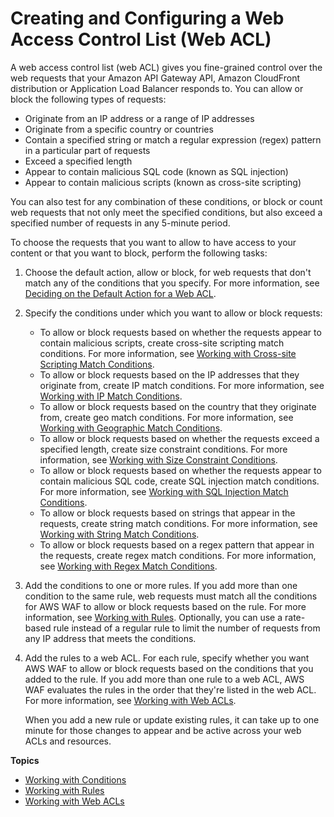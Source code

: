 # Creating and Configuring a Web Access Control List \(Web ACL\)<a name="web-acl"></a>

A web access control list \(web ACL\) gives you fine\-grained control over the web requests that your Amazon API Gateway API, Amazon CloudFront distribution or Application Load Balancer responds to\. You can allow or block the following types of requests: 
+ Originate from an IP address or a range of IP addresses
+ Originate from a specific country or countries
+ Contain a specified string or match a regular expression \(regex\) pattern in a particular part of requests
+ Exceed a specified length
+ Appear to contain malicious SQL code \(known as SQL injection\)
+ Appear to contain malicious scripts \(known as cross\-site scripting\)

You can also test for any combination of these conditions, or block or count web requests that not only meet the specified conditions, but also exceed a specified number of requests in any 5\-minute period\. 

To choose the requests that you want to allow to have access to your content or that you want to block, perform the following tasks:

1. Choose the default action, allow or block, for web requests that don't match any of the conditions that you specify\. For more information, see [Deciding on the Default Action for a Web ACL](web-acl-default-action.md)\.

1. Specify the conditions under which you want to allow or block requests:
   + To allow or block requests based on whether the requests appear to contain malicious scripts, create cross\-site scripting match conditions\. For more information, see [Working with Cross\-site Scripting Match Conditions](web-acl-xss-conditions.md)\.
   + To allow or block requests based on the IP addresses that they originate from, create IP match conditions\. For more information, see [Working with IP Match Conditions](web-acl-ip-conditions.md)\.
   + To allow or block requests based on the country that they originate from, create geo match conditions\. For more information, see [Working with Geographic Match Conditions](web-acl-geo-conditions.md)\.
   + To allow or block requests based on whether the requests exceed a specified length, create size constraint conditions\. For more information, see [Working with Size Constraint Conditions](web-acl-size-conditions.md)\.
   + To allow or block requests based on whether the requests appear to contain malicious SQL code, create SQL injection match conditions\. For more information, see [Working with SQL Injection Match Conditions](web-acl-sql-conditions.md)\.
   + To allow or block requests based on strings that appear in the requests, create string match conditions\. For more information, see [Working with String Match Conditions](web-acl-string-conditions.md)\.
   + To allow or block requests based on a regex pattern that appear in the requests, create regex match conditions\. For more information, see [Working with Regex Match Conditions](web-acl-regex-conditions.md)\.

1. Add the conditions to one or more rules\. If you add more than one condition to the same rule, web requests must match all the conditions for AWS WAF to allow or block requests based on the rule\. For more information, see [Working with Rules](web-acl-rules.md)\. Optionally, you can use a rate\-based rule instead of a regular rule to limit the number of requests from any IP address that meets the conditions\.

1. Add the rules to a web ACL\. For each rule, specify whether you want AWS WAF to allow or block requests based on the conditions that you added to the rule\. If you add more than one rule to a web ACL, AWS WAF evaluates the rules in the order that they're listed in the web ACL\. For more information, see [Working with Web ACLs](web-acl-working-with.md)\.

   When you add a new rule or update existing rules, it can take up to one minute for those changes to appear and be active across your web ACLs and resources\.

**Topics**
+ [Working with Conditions](web-acl-create-condition.md)
+ [Working with Rules](web-acl-rules.md)
+ [Working with Web ACLs](web-acl-working-with.md)